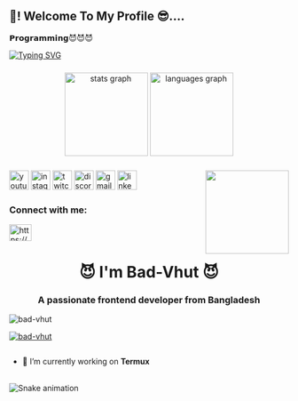 <h2 align="left"> 👋! Welcome To My Profile 😎....</h2>

__𝗣𝗿𝗼𝗴𝗿𝗮𝗺𝗺𝗶𝗻𝗴__😈😈😈
 
[![Typing SVG](https://readme-typing-svg.herokuapp.com?font=Fira+Code&size=35&pause=1000&random=false&width=435&lines=Bad-Vhut;IT'S+NOT+A+NAME;IT'S+BRAND+BROTHER)](https://git.io/typing-svg)

###

<div align="center">
  <img src="https://github-readme-stats.vercel.app/api?username=maurodesouza&hide_title=false&hide_rank=false&show_icons=true&include_all_commits=true&count_private=true&disable_animations=false&theme=dracula&locale=en&hide_border=false" height="150" alt="stats graph"  />
  <img src="https://github-readme-stats.vercel.app/api/top-langs?username=maurodesouza&locale=en&hide_title=false&layout=compact&card_width=320&langs_count=5&theme=dracula&hide_border=false" height="150" alt="languages graph"  />
</div>

###

<img align="right" height="150" src="https://www.icegif.com/wp-content/uploads/2022/01/icegif-183.gif"  />



###



###

<div align="left">
  <img src="https://img.shields.io/static/v1?message=Youtube&logo=youtube&label=&color=FF0000&logoColor=white&labelColor=&style=for-the-badge" height="35" alt="youtube logo"  />
  <img src="https://img.shields.io/static/v1?message=Instagram&logo=instagram&label=&color=E4405F&logoColor=white&labelColor=&style=for-the-badge" height="35" alt="instagram logo"  />
  <img src="https://img.shields.io/static/v1?message=Twitch&logo=twitch&label=&color=9146FF&logoColor=white&labelColor=&style=for-the-badge" height="35" alt="twitch logo"  />
  <img src="https://img.shields.io/static/v1?message=Discord&logo=discord&label=&color=7289DA&logoColor=white&labelColor=&style=for-the-badge" height="35" alt="discord logo"  />
  <img src="https://img.shields.io/static/v1?message=Gmail&logo=gmail&label=&color=D14836&logoColor=white&labelColor=&style=for-the-badge" height="35" alt="gmail logo"  />
  <img src="https://img.shields.io/static/v1?message=LinkedIn&logo=linkedin&label=&color=0077B5&logoColor=white&labelColor=&style=for-the-badge" height="35" alt="linkedin logo"  />
</div>

<h3 align="left">Connect with me:</h3>
<p align="left">
<a href="https://fb.com/https://www.facebook.com/badvhut" target="blank"><img align="center" src="https://raw.githubusercontent.com/rahuldkjain/github-profile-readme-generator/master/src/images/icons/Social/facebook.svg" alt="https://www.facebook.com/badvhut" height="30" width="40" /></a>
</p>

###
<h1 align="center"> 😈 I'm Bad-Vhut 😈</h1>
<h3 align="center">A passionate frontend developer from Bangladesh</h3>

<p align="left"> <img src="https://komarev.com/ghpvc/?username=bad-vhut&label=Profile%20views&color=0e75b6&style=flat" alt="bad-vhut" /> </p>

<p align="left"> <a href="https://github.com/ryo-ma/github-profile-trophy"><img src="https://github-profile-trophy.vercel.app/?username=bad-vhut" alt="bad-vhut" /></a> </p>

<p align="left"> <a href="https://twitter.com/" target="blank"><img src="https://img.shields.io/twitter/follow/?logo=twitter&style=for-the-badge" alt="" /></a> </p>

- 🔭 I’m currently working on **Termux**




<br clear="both">

<img src="https://raw.githubusercontent.com/maurodesouza/maurodesouza/output/snake.svg" alt="Snake animation" />


